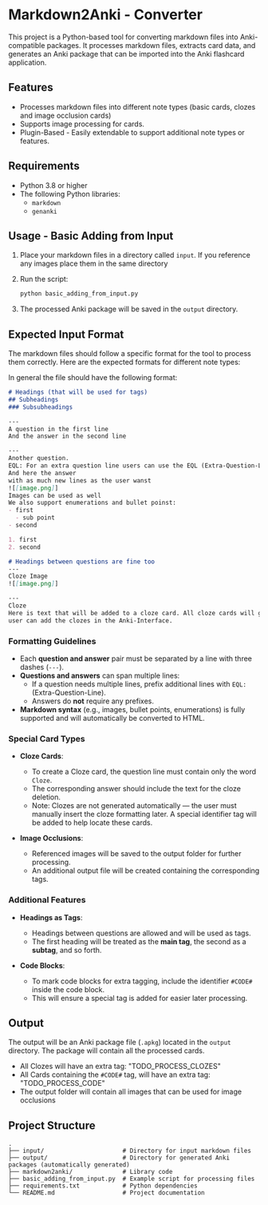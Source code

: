 # Markdown2Anki - Converter

This project is a Python-based tool for converting markdown files into Anki-compatible packages. It processes markdown
files, extracts card data, and generates an Anki package that can be imported into the Anki flashcard application.

## Features

- Processes markdown files into different note types (basic cards, clozes and image occlusion cards)
- Supports image processing for cards.
- Plugin-Based - Easily extendable to support additional note types or features.

## Requirements

- Python 3.8 or higher
- The following Python libraries:
    - `markdown`
    - `genanki`

## Usage - Basic Adding from Input

1. Place your markdown files in a directory called `input`. If you reference any images place them in the same directory

2. Run the script:
   ```bash
   python basic_adding_from_input.py
   ```

3. The processed Anki package will be saved in the `output` directory.

## Expected Input Format
The markdown files should follow a specific format for the tool to process them correctly. Here are the expected formats for different note types:

In general the file should have the following format:

```markdown
# Headings (that will be used for tags)
## Subheadings
### Subsubheadings

---
A question in the first line
And the answer in the second line

---
Another question.
EQL: For an extra question line users can use the EQL (Extra-Question-Line) Prefix followed by a colon
And here the answer
with as much new lines as the user wanst
![[image.png]]
Images can be used as well
We also support enumerations and bullet poinst:
- first
  - sub point
- second

1. first
2. second

# Headings between questions are fine too
---
Cloze Image
![[image.png]]

---
Cloze
Here is text that will be added to a cloze card. All cloze cards will get an extra tag, so that the 
user can add the clozes in the Anki-Interface.

```

### Formatting Guidelines

- Each **question and answer** pair must be separated by a line with three dashes (`---`).
- **Questions and answers** can span multiple lines:
  - If a question needs multiple lines, prefix additional lines with `EQL:` (Extra-Question-Line).
  - Answers do **not** require any prefixes.
- **Markdown syntax** (e.g., images, bullet points, enumerations) is fully supported and will automatically be converted to HTML.

### Special Card Types

- **Cloze Cards**:  
  - To create a Cloze card, the question line must contain only the word `Cloze`.
  - The corresponding answer should include the text for the cloze deletion.  
  - Note: Clozes are not generated automatically — the user must manually insert the cloze formatting later. A special identifier tag will be added to help locate these cards.

- **Image Occlusions**:  
  - Referenced images will be saved to the output folder for further processing.
  - An additional output file will be created containing the corresponding tags.


### Additional Features

- **Headings as Tags**:  
  - Headings between questions are allowed and will be used as tags.
  - The first heading will be treated as the **main tag**, the second as a **subtag**, and so forth.


- **Code Blocks**:  
  - To mark code blocks for extra tagging, include the identifier `#CODE#` inside the code block.
  - This will ensure a special tag is added for easier later processing.

## Output

The output will be an Anki package file (`.apkg`) located in the `output` directory. The package will contain all the processed cards. 
- All Clozes will have an extra tag: "TODO_PROCESS_CLOZES"
- All Cards containing the `#CODE#` tag, will have an extra tag: "TODO_PROCESS_CODE"
- The output folder will contain all images that can be used for image occlusions

## Project Structure

```
.
├── input/                      # Directory for input markdown files
├── output/                     # Directory for generated Anki packages (automatically generated)
├── markdown2anki/              # Library code
├── basic_adding_from_input.py  # Example script for processing files
├── requirements.txt            # Python dependencies
└── README.md                   # Project documentation
```